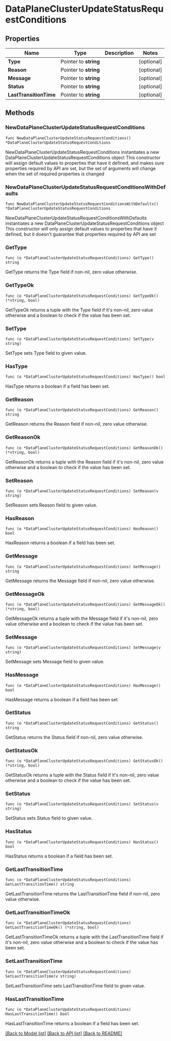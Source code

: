 # DataPlaneClusterUpdateStatusRequestConditions

## Properties

Name | Type | Description | Notes
------------ | ------------- | ------------- | -------------
**Type** | Pointer to **string** |  | [optional] 
**Reason** | Pointer to **string** |  | [optional] 
**Message** | Pointer to **string** |  | [optional] 
**Status** | Pointer to **string** |  | [optional] 
**LastTransitionTime** | Pointer to **string** |  | [optional] 

## Methods

### NewDataPlaneClusterUpdateStatusRequestConditions

`func NewDataPlaneClusterUpdateStatusRequestConditions() *DataPlaneClusterUpdateStatusRequestConditions`

NewDataPlaneClusterUpdateStatusRequestConditions instantiates a new DataPlaneClusterUpdateStatusRequestConditions object
This constructor will assign default values to properties that have it defined,
and makes sure properties required by API are set, but the set of arguments
will change when the set of required properties is changed

### NewDataPlaneClusterUpdateStatusRequestConditionsWithDefaults

`func NewDataPlaneClusterUpdateStatusRequestConditionsWithDefaults() *DataPlaneClusterUpdateStatusRequestConditions`

NewDataPlaneClusterUpdateStatusRequestConditionsWithDefaults instantiates a new DataPlaneClusterUpdateStatusRequestConditions object
This constructor will only assign default values to properties that have it defined,
but it doesn't guarantee that properties required by API are set

### GetType

`func (o *DataPlaneClusterUpdateStatusRequestConditions) GetType() string`

GetType returns the Type field if non-nil, zero value otherwise.

### GetTypeOk

`func (o *DataPlaneClusterUpdateStatusRequestConditions) GetTypeOk() (*string, bool)`

GetTypeOk returns a tuple with the Type field if it's non-nil, zero value otherwise
and a boolean to check if the value has been set.

### SetType

`func (o *DataPlaneClusterUpdateStatusRequestConditions) SetType(v string)`

SetType sets Type field to given value.

### HasType

`func (o *DataPlaneClusterUpdateStatusRequestConditions) HasType() bool`

HasType returns a boolean if a field has been set.

### GetReason

`func (o *DataPlaneClusterUpdateStatusRequestConditions) GetReason() string`

GetReason returns the Reason field if non-nil, zero value otherwise.

### GetReasonOk

`func (o *DataPlaneClusterUpdateStatusRequestConditions) GetReasonOk() (*string, bool)`

GetReasonOk returns a tuple with the Reason field if it's non-nil, zero value otherwise
and a boolean to check if the value has been set.

### SetReason

`func (o *DataPlaneClusterUpdateStatusRequestConditions) SetReason(v string)`

SetReason sets Reason field to given value.

### HasReason

`func (o *DataPlaneClusterUpdateStatusRequestConditions) HasReason() bool`

HasReason returns a boolean if a field has been set.

### GetMessage

`func (o *DataPlaneClusterUpdateStatusRequestConditions) GetMessage() string`

GetMessage returns the Message field if non-nil, zero value otherwise.

### GetMessageOk

`func (o *DataPlaneClusterUpdateStatusRequestConditions) GetMessageOk() (*string, bool)`

GetMessageOk returns a tuple with the Message field if it's non-nil, zero value otherwise
and a boolean to check if the value has been set.

### SetMessage

`func (o *DataPlaneClusterUpdateStatusRequestConditions) SetMessage(v string)`

SetMessage sets Message field to given value.

### HasMessage

`func (o *DataPlaneClusterUpdateStatusRequestConditions) HasMessage() bool`

HasMessage returns a boolean if a field has been set.

### GetStatus

`func (o *DataPlaneClusterUpdateStatusRequestConditions) GetStatus() string`

GetStatus returns the Status field if non-nil, zero value otherwise.

### GetStatusOk

`func (o *DataPlaneClusterUpdateStatusRequestConditions) GetStatusOk() (*string, bool)`

GetStatusOk returns a tuple with the Status field if it's non-nil, zero value otherwise
and a boolean to check if the value has been set.

### SetStatus

`func (o *DataPlaneClusterUpdateStatusRequestConditions) SetStatus(v string)`

SetStatus sets Status field to given value.

### HasStatus

`func (o *DataPlaneClusterUpdateStatusRequestConditions) HasStatus() bool`

HasStatus returns a boolean if a field has been set.

### GetLastTransitionTime

`func (o *DataPlaneClusterUpdateStatusRequestConditions) GetLastTransitionTime() string`

GetLastTransitionTime returns the LastTransitionTime field if non-nil, zero value otherwise.

### GetLastTransitionTimeOk

`func (o *DataPlaneClusterUpdateStatusRequestConditions) GetLastTransitionTimeOk() (*string, bool)`

GetLastTransitionTimeOk returns a tuple with the LastTransitionTime field if it's non-nil, zero value otherwise
and a boolean to check if the value has been set.

### SetLastTransitionTime

`func (o *DataPlaneClusterUpdateStatusRequestConditions) SetLastTransitionTime(v string)`

SetLastTransitionTime sets LastTransitionTime field to given value.

### HasLastTransitionTime

`func (o *DataPlaneClusterUpdateStatusRequestConditions) HasLastTransitionTime() bool`

HasLastTransitionTime returns a boolean if a field has been set.


[[Back to Model list]](../README.md#documentation-for-models) [[Back to API list]](../README.md#documentation-for-api-endpoints) [[Back to README]](../README.md)


